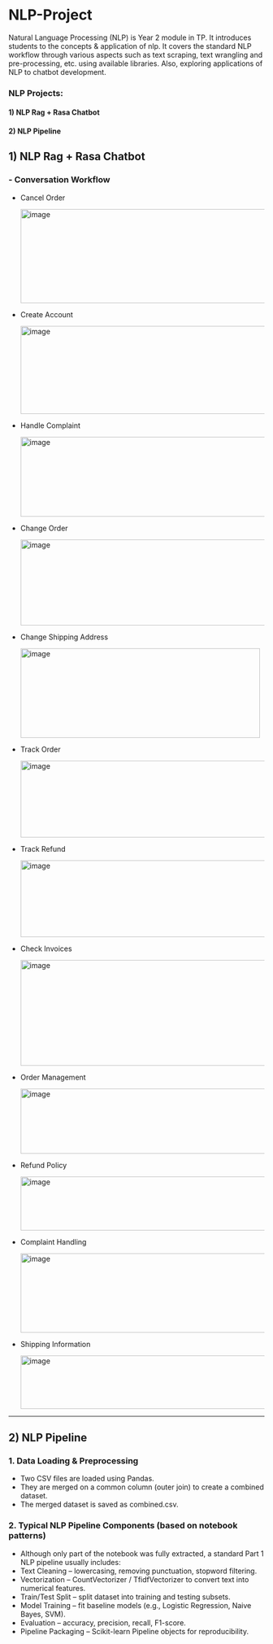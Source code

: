 # NLP-Project
Natural Language Processing (NLP) is Year 2 module in TP. It introduces students to the concepts &amp; application of nlp. It covers the standard NLP workflow through various aspects such as text scraping, text wrangling and pre-processing, etc. using available libraries. Also, exploring applications of NLP to chatbot development.

### NLP Projects:
#### 1) NLP Rag + Rasa Chatbot
#### 2) NLP Pipeline

## 1) NLP Rag + Rasa Chatbot

### - Conversation Workflow

  - Cancel Order
    
    <img width="613" height="185" alt="image" src="https://github.com/user-attachments/assets/d2b1704a-e4aa-44fe-badd-7bb8dea16684" />

  - Create Account
    
    <img width="551" height="173" alt="image" src="https://github.com/user-attachments/assets/36068b98-67d8-4b0f-abe6-f604f98add3e" />

  - Handle Complaint
    
    <img width="613" height="157" alt="image" src="https://github.com/user-attachments/assets/b476db0c-f610-487a-8633-a0ba9fd5ec5d" />
 
  - Change Order
    
    <img width="613" height="169" alt="image" src="https://github.com/user-attachments/assets/e12197ca-2a94-40bf-823c-e4ee2b4c5c84" />
 
  - Change Shipping Address
    
    <img width="471" height="176" alt="image" src="https://github.com/user-attachments/assets/c4c38ac1-2cb3-43db-a2f0-89992949fe50" />

  - Track Order
    
    <img width="612" height="151" alt="image" src="https://github.com/user-attachments/assets/87496301-c06a-44fe-9463-7697a7c4bd9e" />

  - Track Refund
    
    <img width="669" height="151" alt="image" src="https://github.com/user-attachments/assets/076e3b65-83d2-4013-a428-dfe92d47835a" />
 
  - Check Invoices
    
    <img width="612" height="208" alt="image" src="https://github.com/user-attachments/assets/492801ee-7d1a-484e-846d-9ffd6ed00377" />

  - Order Management
    
    <img width="612" height="128" alt="image" src="https://github.com/user-attachments/assets/0f8622ad-ea4c-42a6-9b77-c13403e84cfb" />
 
  - Refund Policy
    
    <img width="916" height="106" alt="image" src="https://github.com/user-attachments/assets/4a25c912-63d8-4a48-bbc0-2353a56da004" />
 
  - Complaint Handling
    
    <img width="688" height="156" alt="image" src="https://github.com/user-attachments/assets/e059703a-3905-4f7e-9b2f-22a60bdc4b66" />
 
  - Shipping Information
    
    <img width="904" height="105" alt="image" src="https://github.com/user-attachments/assets/484ed4b1-96e4-498d-8612-9cc6d9e65276" />

--------------------------------------
## 2) NLP Pipeline

### 1. Data Loading & Preprocessing
  - Two CSV files are loaded using Pandas.
  - They are merged on a common column (outer join) to create a combined dataset.
  - The merged dataset is saved as combined.csv.

### 2. Typical NLP Pipeline Components (based on notebook patterns)
  - Although only part of the notebook was fully extracted, a standard Part 1 NLP pipeline usually includes:
  - Text Cleaning – lowercasing, removing punctuation, stopword filtering.
  - Vectorization – CountVectorizer / TfidfVectorizer to convert text into numerical features.
  - Train/Test Split – split dataset into training and testing subsets.
  - Model Training – fit baseline models (e.g., Logistic Regression, Naive Bayes, SVM).
  - Evaluation – accuracy, precision, recall, F1-score.
  - Pipeline Packaging – Scikit-learn Pipeline objects for reproducibility.
 
